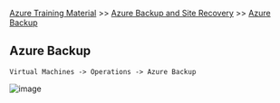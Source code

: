 [Azure Training Material](../index.md) >> [Azure Backup and Site Recovery](index.md) >> [Azure Backup](.)

## Azure Backup

`Virtual Machines -> Operations -> Azure Backup`

![image](https://user-images.githubusercontent.com/13016162/71759724-3f1e0600-2ed7-11ea-8a76-70583106e6cf.png)
